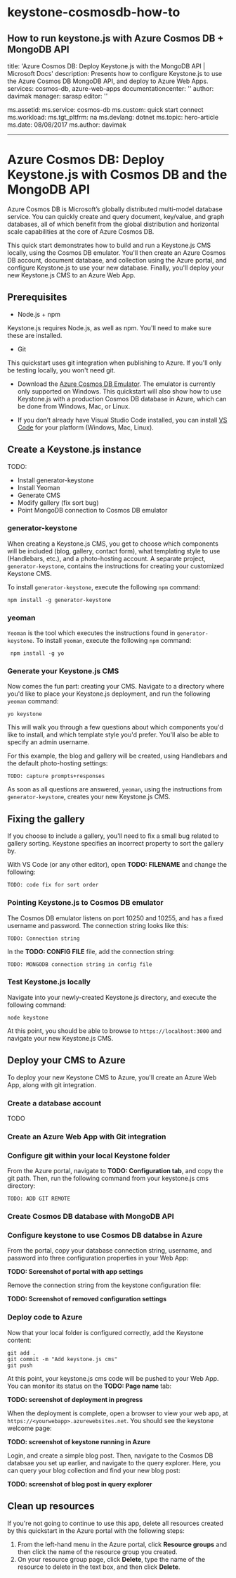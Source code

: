 # keystone-cosmosdb-how-to
How to run keystone.js with Azure Cosmos DB + MongoDB API
---
title: 'Azure Cosmos DB: Deploy Keystone.js with the MongoDB API | Microsoft Docs'
description: Presents how to configure Keystone.js to use the Azure Cosmos DB MongoDB API, and deploy to Azure Web Apps.
services: cosmos-db, azure-web-apps
documentationcenter: ''
author: davimak
manager: sarasp
editor: ''

ms.assetid: 
ms.service: cosmos-db
ms.custom: quick start connect
ms.workload: 
ms.tgt_pltfrm: na
ms.devlang: dotnet
ms.topic: hero-article
ms.date: 08/08/2017
ms.author: davimak

---
# Azure Cosmos DB: Deploy Keystone.js with Cosmos DB and the MongoDB API

Azure Cosmos DB is Microsoft’s globally distributed multi-model database service. You can quickly create and query document, key/value, and graph databases, all of which benefit from the global distribution and horizontal scale capabilities at the core of Azure Cosmos DB. 

This quick start demonstrates how to build and run a Keystone.js CMS locally, using the Cosmos DB emulator. You'll then create an Azure Cosmos DB account, document database, and collection using the Azure portal, and configure Keystone.js to use your new database. Finally, you'll deploy your new Keystone.js CMS to an Azure Web App.

## Prerequisites

- Node.js + npm

Keystone.js requires Node.js, as well as npm. You'll need to make sure these are installed.

- Git

This quickstart uses git integration when publishing to Azure. If you'll only be testing locally, you won't need git.

- Download the [Azure Cosmos DB Emulator](https://docs.microsoft.com/en-us/azure/cosmos-db/local-emulator). The emulator is currently only supported on Windows. This quickstart will also show how to use Keystone.js with a production Cosmos DB database in Azure, which can be done from Windows, Mac, or Linux.

- If you don’t already have Visual Studio Code installed, you can install [VS Code](https://code.visualstudio.com/Download) for your platform (Windows, Mac, Linux).

<a id="create-keystone"></a>
## Create a Keystone.js instance

TODO:

 - Install generator-keystone
 - Install Yeoman
 - Generate CMS
 - Modify gallery (fix sort bug)
 - Point MongoDB connection to Cosmos DB emulator
 
 ### generator-keystone

 When creating a Keystone.js CMS, you get to choose which components will be included (blog, gallery, contact form), what templating style to use (Handlebars, etc.), and a photo-hosting account. A separate project, `generator-keystone`, contains the instructions for creating your customized Keystone CMS.

 To install `generator-keystone`, execute the following `npm` command:

```
npm install -g generator-keystone
```

### yeoman

`Yeoman` is the tool which executes the instructions found in `generator-keystone`. To install `yeoman`, execute the following `npm` command:

```
 npm install -g yo
 ```

### Generate your Keystone.js CMS

Now comes the fun part: creating your CMS. Navigate to a directory where you'd like to place your Keystone.js deployment, and run the following `yeoman` command:

```
yo keystone
```
This will walk you through a few questions about which components you'd like to install, and which template style you'd prefer. You'll also be able to specify an admin username.

For this example, the blog and gallery will be created, using Handlebars and the default photo-hosting settings:

```
TODO: capture prompts+responses
```

As soon as all questions are answered, `yeoman`, using the instructions from `generator-keystone`, creates your new Keystone.js CMS.

## Fixing the gallery

If you choose to include a gallery, you'll need to fix a small bug related to gallery sorting. Keystone specifies an incorrect property to sort the gallery by.

With VS Code (or any other editor), open **TODO: FILENAME** and change the following:

```
TODO: code fix for sort order
```

### Pointing Keystone.js to Cosmos DB emulator

The Cosmos DB emulator listens on port 10250 and 10255, and has a fixed username and password. The connection string looks like this:

```
TODO: Connection string
```

In the **TODO: CONFIG FILE** file, add the connection string:

```
TODO: MONGODB connection string in config file
```
 
 ### Test Keystone.js locally

 Navigate into your newly-created Keystone.js directory, and execute the following command:

 ```
 node keystone
 ```

 At this point, you should be able to browse to `https://localhost:3000` and navigate your new Keystone.js CMS.

 ## Deploy your CMS to Azure
 
 To deploy your new Keystone CMS to Azure, you'll create an Azure Web App, along with git integration.

 <a id="create-account"></a>
### Create a database account

TODO

### Create an Azure Web App with Git integration

### Configure git within your local Keystone folder

From the Azure portal, navigate to **TODO: Configuration tab**, and copy the git path. Then, run the following command from your keystone.js cms directory:

```
TODO: ADD GIT REMOTE
```
### Create Cosmos DB database with MongoDB API

### Configure keystone to use Cosmos DB databse in Azure
From the portal, copy your database connection string, username, and password into three configuration properties in your Web App:

**TODO: Screenshot of portal with app settings**

Remove the connection string from the keystone configuration file:

**TODO: Screenshot of removed configuration settings**

### Deploy code to Azure

Now that your local folder is configured correctly, add the Keystone content:

```
git add .
git commit -m "Add keystone.js cms"
git push
```

At this point, your keystone.js cms code will be pushed to your Web App. You can monitor its status on the **TODO: Page name** tab:

**TODO: screenshot of deployment in progress**

When the deployment is complete, open a browser to view your web app, at `https://<yourwebapp>.azurewebsites.net`. You should see the keystone welcome page:

**TODO: screenshot of keystone running in Azure**

Login, and create a simple blog post. Then, navigate to the Cosmos DB databsae you set up earlier, and navigate to the query explorer. Here, you can query your blog collection and find your new blog post:

**TODO: screenshot of blog post in query explorer**

## Clean up resources

If you're not going to continue to use this app, delete all resources created by this quickstart in the Azure portal with the following steps:

 1. From the left-hand menu in the Azure portal, click **Resource groups** and then click the name of the resource group you created. 
 2. On your resource group page, click **Delete**, type the name of the resource to delete in the text box, and then click **Delete**.



